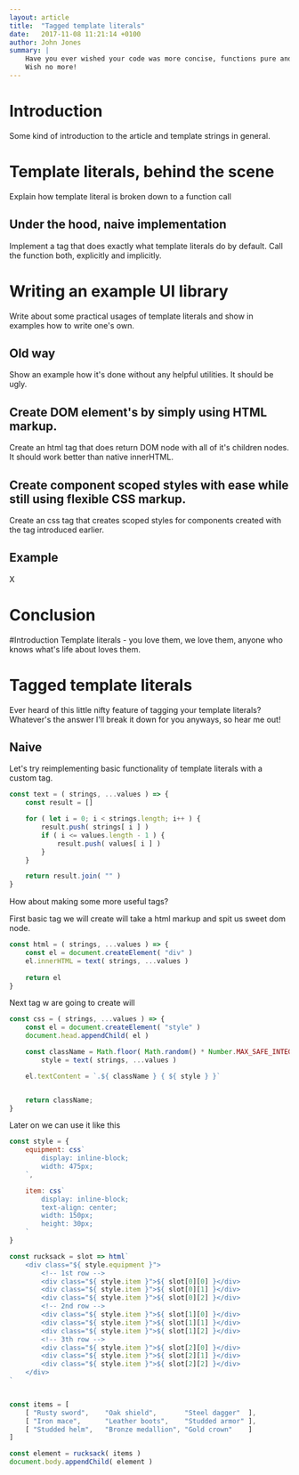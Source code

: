 ```yaml
---
layout: article
title:  "Tagged template literals"
date:   2017-11-08 11:21:14 +0100
author: John Jones
summary: |
    Have you ever wished your code was more concise, functions pure and your application being more elegant without need of any class?
    Wish no more!
---
```



# Introduction
Some kind of introduction to the article and template strings in general.

# Template literals, behind the scene
Explain how template literal is broken down to a function call
## Under the hood, naive implementation
Implement a tag that does exactly what template literals do by default. Call the function both, explicitly and implicitly.

# Writing an example UI library
Write about some practical usages of template literals and show in examples how to write one's own.
## Old way
Show an example how it's done without any helpful utilities. It should be ugly.
## Create DOM element's by simply using HTML markup. 
Create an html tag that does return DOM node with all of it's children nodes. It should work better than native innerHTML.
## Create component scoped styles with ease while still using flexible CSS markup.
Create an css tag that creates scoped styles for components created with the tag introduced earlier.
## Example
X

# Conclusion





#Introduction
Template literals - you love them, we love them, anyone who knows what's life about loves them.  

# Tagged template literals
Ever heard of this little nifty feature of tagging your template literals?
Whatever's the answer I'll break it down for you anyways, so hear me out!

## Naive
Let's try reimplementing basic functionality of template literals with a custom tag.
```javascript
const text = ( strings, ...values ) => {
    const result = []

    for ( let i = 0; i < strings.length; i++ ) {
        result.push( strings[ i ] )
        if ( i <= values.length - 1 ) {
            result.push( values[ i ] )
        }
    }

    return result.join( "" )
}
```


How about making some more useful tags?

First basic tag we will create will take a html markup and spit us sweet dom node.
```javascript
const html = ( strings, ...values ) => {
    const el = document.createElement( "div" )
    el.innerHTML = text( strings, ...values )
    
    return el 
}
```

Next tag w are going to create will 
```javascript
const css = ( strings, ...values ) => {
    const el = document.createElement( "style" )
    document.head.appendChild( el )

    const className = Math.floor( Math.random() * Number.MAX_SAFE_INTEGER ),
        style = text( strings, ...values )

    el.textContent = `.${ className } { ${ style } }`


    return className;
}
```


Later on we can use it like this
```javascript
const style = {
    equipment: css`
        display: inline-block;
        width: 475px;
    `,

    item: css`
        display: inline-block;
        text-align: center;
        width: 150px;
        height: 30px;
    `
}

const rucksack = slot => html`
    <div class="${ style.equipment }">
        <!-- 1st row -->
        <div class="${ style.item }">${ slot[0][0] }</div>
        <div class="${ style.item }">${ slot[0][1] }</div>
        <div class="${ style.item }">${ slot[0][2] }</div>
        <!-- 2nd row -->
        <div class="${ style.item }">${ slot[1][0] }</div>
        <div class="${ style.item }">${ slot[1][1] }</div>
        <div class="${ style.item }">${ slot[1][2] }</div>
        <!-- 3th row -->
        <div class="${ style.item }">${ slot[2][0] }</div>
        <div class="${ style.item }">${ slot[2][1] }</div>
        <div class="${ style.item }">${ slot[2][2] }</div>
    </div>
`


const items = [
    [ "Rusty sword",    "Oak shield",       "Steel dagger"  ],
    [ "Iron mace",      "Leather boots",    "Studded armor" ],
    [ "Studded helm",   "Bronze medallion", "Gold crown"    ]
]

const element = rucksack( items )
document.body.appendChild( element )   
```